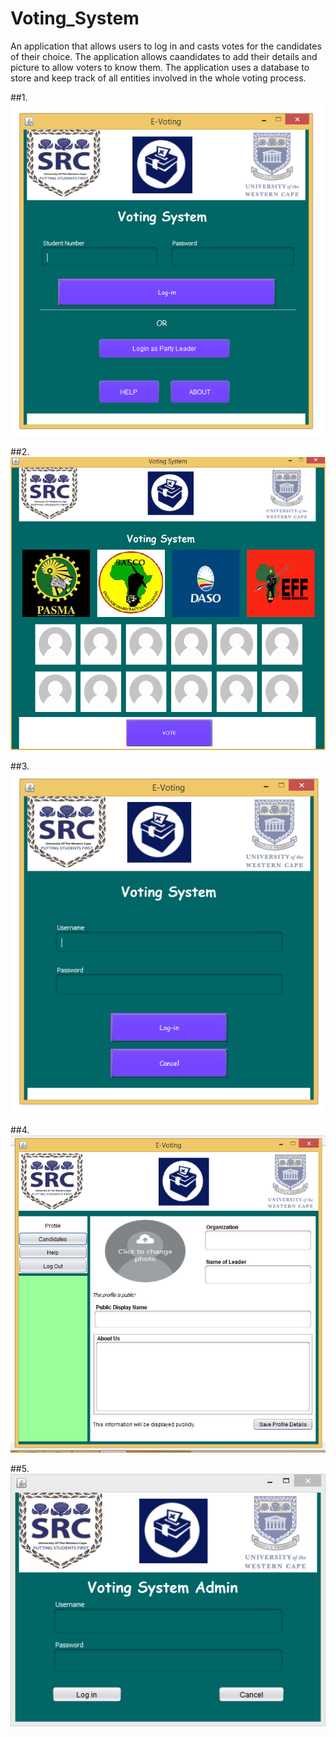 # Voting_System
An application that allows users to log in and casts votes for the candidates of their choice. The application allows caandidates to add their details and picture to allow voters to know them. The application uses a database to store and keep track of all entities involved in the whole voting process.

##1.
![alt text](https://github.com/Sinoxolo1408/Voting_System/blob/master/b1.PNG?raw=true)

##2.
![alt text](https://github.com/Sinoxolo1408/Voting_System/blob/master/b2.PNG?raw=true)

##3.
![alt text](https://github.com/Sinoxolo1408/Voting_System/blob/master/b3.PNG?raw=true)

##4.
![alt text](https://github.com/Sinoxolo1408/Voting_System/blob/master/b4.PNG?raw=true)

##5.
![alt text](https://github.com/Sinoxolo1408/Voting_System/blob/master/b5.PNG?raw=true)
